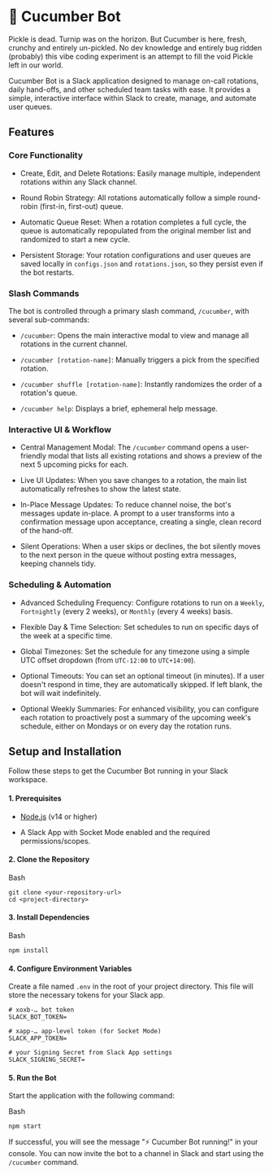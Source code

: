 🥒 Cucumber Bot
===============
Pickle is dead. Turnip was on the horizon. But Cucumber is here, fresh, crunchy and entirely un-pickled. No dev knowledge and entirely bug ridden (probably) this vibe coding experiment is an attempt to fill the void Pickle left in our world. 

Cucumber Bot is a Slack application designed to manage on-call rotations, daily hand-offs, and other scheduled team tasks with ease. It provides a simple, interactive interface within Slack to create, manage, and automate user queues.

## Features

### Core Functionality

-   Create, Edit, and Delete Rotations: Easily manage multiple, independent rotations within any Slack channel.
    
-   Round Robin Strategy: All rotations automatically follow a simple round-robin (first-in, first-out) queue.
    
-   Automatic Queue Reset: When a rotation completes a full cycle, the queue is automatically repopulated from the original member list and randomized to start a new cycle.
    
-   Persistent Storage: Your rotation configurations and user queues are saved locally in `configs.json` and `rotations.json`, so they persist even if the bot restarts.
    

### Slash Commands

The bot is controlled through a primary slash command, `/cucumber`, with several sub-commands:

-   `/cucumber`: Opens the main interactive modal to view and manage all rotations in the current channel.
    
-   `/cucumber [rotation-name]`: Manually triggers a pick from the specified rotation.
    
-   `/cucumber shuffle [rotation-name]`: Instantly randomizes the order of a rotation's queue.
    
-   `/cucumber help`: Displays a brief, ephemeral help message.
    

### Interactive UI & Workflow

-   Central Management Modal: The `/cucumber` command opens a user-friendly modal that lists all existing rotations and shows a preview of the next 5 upcoming picks for each.
    
-   Live UI Updates: When you save changes to a rotation, the main list automatically refreshes to show the latest state.
    
-   In-Place Message Updates: To reduce channel noise, the bot's messages update in-place. A prompt to a user transforms into a confirmation message upon acceptance, creating a single, clean record of the hand-off.
    
-   Silent Operations: When a user skips or declines, the bot silently moves to the next person in the queue without posting extra messages, keeping channels tidy.
    

### Scheduling & Automation

-   Advanced Scheduling Frequency: Configure rotations to run on a `Weekly`, `Fortnightly` (every 2 weeks), or `Monthly` (every 4 weeks) basis.
    
-   Flexible Day & Time Selection: Set schedules to run on specific days of the week at a specific time.
    
-   Global Timezones: Set the schedule for any timezone using a simple UTC offset dropdown (from `UTC-12:00` to `UTC+14:00`).
    
-   Optional Timeouts: You can set an optional timeout (in minutes). If a user doesn't respond in time, they are automatically skipped. If left blank, the bot will wait indefinitely.
    
-   Optional Weekly Summaries: For enhanced visibility, you can configure each rotation to proactively post a summary of the upcoming week's schedule, either on Mondays or on every day the rotation runs.
    

## Setup and Installation

Follow these steps to get the Cucumber Bot running in your Slack workspace.

#### 1\. Prerequisites

-   [Node.js](https://nodejs.org/) (v14 or higher)
    
-   A Slack App with Socket Mode enabled and the required permissions/scopes.
    

#### 2\. Clone the Repository

Bash

```
git clone <your-repository-url>
cd <project-directory>
```

#### 3\. Install Dependencies

Bash

```
npm install
```

#### 4\. Configure Environment Variables

Create a file named `.env` in the root of your project directory. This file will store the necessary tokens for your Slack app.
```
# xoxb-… bot token
SLACK_BOT_TOKEN=

# xapp-… app-level token (for Socket Mode)
SLACK_APP_TOKEN=

# your Signing Secret from Slack App settings
SLACK_SIGNING_SECRET=
```

#### 5\. Run the Bot

Start the application with the following command:

Bash

```
npm start
```

If successful, you will see the message "⚡️ Cucumber Bot running!" in your console. You can now invite the bot to a channel in Slack and start using the `/cucumber` command.